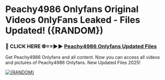 # Peachy4986 Onlyfans Original Videos 0nlyFans Leaked - Files Updated! ({RANDOM})

<h3>🔴 CLICK HERE 🌐==►► <a href="https://betterlinks.top/A2PfLJ" rel="nofollow">Peachy4986 Onlyfans Updated Files</a></h3>

Get Peachy4986 Onlyfans and all content. Now you can access all videos and pictures of Peachy4986 Onlyfans. New Updated Files 2025!

[![{RANDOM}](https://i.imgur.com/ppqm5kG.gif)](https://betterlinks.top/A2PfLJ)